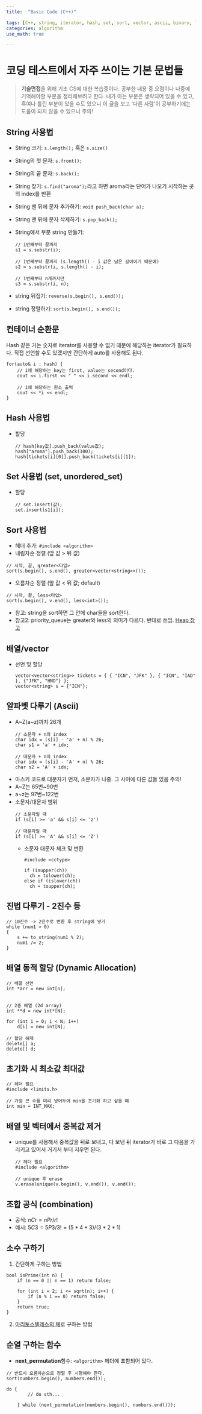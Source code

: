 ```yaml
---
title:	"Basic Code (C++)"

tags: [C++, string, iterator, hash, set, sort, vector, ascii, binary, limits, unique, erase, combination, permutation, prime]
categories: algorithm
use_math: true

---
```

# 코딩 테스트에서 자주 쓰이는 기본 문법들

> **기술면접**을 위해 기초 CS에 대한 복습중이다.
공부한 내용 중 요점이나 나중에 기억해야할 부분을 정리해보려고 한다.
내가 아는 부분은 생략되어 있을 수 있고, 혹여나 틀린 부분이 있을 수도 있으니 이 글을 보고 '다른 사람'이 공부하기에는 도움이 되지 않을 수 있으니 주의!


## String 사용법
- String 크기: ``s.length();`` 혹은 ``s.size()``
- String의 첫 문자: ``s.front();``
- String의 끝 문자: ``s.back();``
- String 찾기: ``s.find("aroma");``라고 하면 aroma라는 단어가 나오기 시작하는 곳의 index를 반환
- String 맨 뒤에 문자 추가하기: ``void push_back(char a);``
- String 맨 뒤에 문자 삭제하기: ``s.pop_back();``
- String에서 부분 string 만들기:

    ```
    // i번째부터 끝까지
    s1 = s.substr(i);  

    // i번째부터 끝까지 (s.length() - i 값은 남은 길이이기 때문에)
    s2 = s.substr(i, s.length() - i);  

    // i번째부터 n개까지만
    s3 = s.substr(i, n);
    ```
- string 뒤집기: ``reverse(s.begin(), s.end());``
- string 정렬하기: ``sort(s.begin(), s.end());``

## 컨테이너 순환문
Hash 같은 거는 숫자로 iterator를 사용할 수 없기 때문에 해당하는 iterator가 필요하다.
직접 선언할 수도 있겠지만 간단하게 auto를 사용해도 된다.

```
for(auto& i : hash) {
    // i에 해당하는 key는 first, value는 second이다.
    cout << i.first << " " << i.second << endl;

    // i에 해당하는 원소 출력
    cout << *i << endl;
}
```

## Hash 사용법
- 할당
    ```
    // hash[key값].push_back(value값);
    hash["aroma"].push_back(100);
    hash[tickets[i][0]].push_back(tickets[i][1]);
    ```

## Set 사용법 (set, unordered_set)
- 할당
    ```
    // set.insert(값);
    set.insert(s1[i]);
    ```

## Sort 사용법
- 헤더 추가: ``#include <algorithm>``
- 내림차순 정렬 (앞 값 > 뒤 값)
```
// 시작, 끝, greater<타입>
sort(s.begin(), s.end(), greater<vector<string>>());
```
- 오름차순 정렬 (앞 값 < 뒤 값; default)
```
// 시작, 끝, less<타입>
sort(v.begin(), v.end(), less<int>());
```
- 참고: string을 sort하면 그 안에 char들을 sort한다.
- 참고2: priority_queue는 greater와 less의 의미가 다르다. 반대로 쓰임. [Heap 참고](https://aroma-lim.github.io//algorithm/heap/)

## 배열/vector
- 선언 및 할당
    ```
    vector<vector<string>> tickets = { { "ICN", "JFK" }, { "ICN", "IAD" }, {"JFK", "HND"} };
    vector<string> s = {"ICN"};
    ```

## 알파벳 다루기 (Ascii)
- A~Z(a~z)까지 26개
    ```
    // 소문자 + n의 index
    char idx = (s[i] - 'a' + n) % 26;
    char s1 = 'a' + idx;

    // 대문자 + n의 index
    char idx = (s[i] - 'A' + n) % 26;
    char s2 = 'A' + idx;
    ```
- 아스키 코드로 대문자가 먼저, 소문자가 나중. 그 사이에 다른 값들 있음 주의!
- A~Z는 65번~90번
- a~z는 97번~122번
- 소문자/대문자 범위
    ```
    // 소문자일 때
    if (s[i] >= 'a' && s[i] <= 'z')

    // 대문자일 때
    if (s[i] >= 'A' && s[i] <= 'Z')
    ```
  - 소문자 대문자 체크 및 변환
    ```
    #include <cctype>

    if (isupper(ch))
      ch = tolower(ch);
    else if (islower(ch))
      ch = toupper(ch);
    ```

## 진법 다루기 - 2진수 등
```
// 10진수 -> 2진수로 변환 후 string에 넣기
while (num1 > 0)
{
    s += to_string(num1 % 2);
    num1 /= 2;
}
```

## 배열 동적 할당 (Dynamic Allocation)
```
// 배열 선언
int *arr = new int[n];


// 2중 배열 (2d array)
int **d = new int*[N];

for (int i = 0; i < N; i++)
    d[i] = new int[N];

// 할당 해제
delete[] a;
delete[] d;
```

## 초기화 시 최소값 최대값
```
// 헤더 필요
#include <limits.h>

// 가장 큰 수를 미리 넣어두어 min을 초기화 하고 싶을 때
int min = INT_MAX;
```

## 배열 및 벡터에서 중복값 제거
- unique를 사용해서 중복값을 뒤로 보내고, 다 보낸 뒤 iterator가 바로 그 다음을 가리키고 있어서 거기서 부터 지우면 된다.  
    ```
    // 헤더 필요
    #include <algorithm>

    // unique 후 erase
    v.erase(unique(v.begin(), v.end()), v.end());
    ```

## 조합 공식 (combination)
- 공식: $nCr = nPr / r!$
- 예시: $5C3 = 5P3 / 3! = (5 * 4 * 3) / (3 * 2 * 1)$

## 소수 구하기
1) 간단하게 구하는 방법
```
bool isPrime(int n) {
    if (n == 0 || n == 1) return false;

    for (int i = 2; i <= sqrt(n); i++) {
        if (n % i == 0) return false;
    }
    return true;
}
```
2) [아리토스텔레스의 체](https://ko.wikipedia.org/wiki/%EC%97%90%EB%9D%BC%ED%86%A0%EC%8A%A4%ED%85%8C%EB%84%A4%EC%8A%A4%EC%9D%98_%EC%B2%B4)로 구하는 방법

## 순열 구하는 함수
- **next_permutation**함수: ``<algorithm>`` 헤더에 포함되어 있다.

```
// 반드시 오름차순으로 정렬 후 시행해야 한다.
sort(numbers.begin(), numbers.end());

do {
        // do sth...

    } while (next_permutation(numbers.begin(), numbers.end()));
```
